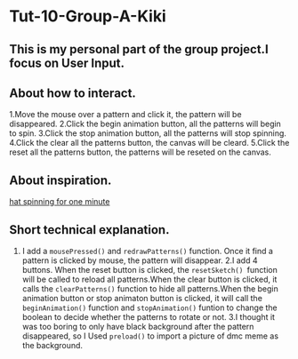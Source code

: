 # Tut-10-Group-A-Kiki
## This is my personal part of the group project.I focus on User Input.
## About how to interact.
1.Move the mouse over a pattern and click it, the pattern will be disappeared.
2.Click the begin animation button, all the patterns will begin to spin.
3.Click the stop animation button, all the patterns will stop spinning.
4.Click the clear all the patterns button, the canvas will be cleard.
5.Click the reset all the patterns button, the patterns will be reseted on the canvas.
## About inspiration.
[hat spinning for one minute](https://www.bilibili.com/video/BV1Td4y1a7sX?vd_source=6fb27da0a12915fcca2eac0f68bc3cb9)
## Short technical explanation.
1. I add a `mousePressed()` and `redrawPatterns()` function. Once it find a pattern is clicked by mouse, the pattern will disappear.
2.I add 4 buttons. When the reset button is clicked, the `resetSketch() `function will be called to reload all patterns.When the clear button is clicked, it calls the `clearPatterns()` function to hide all patterns.When the begin animation button or stop animaton button is clicked, it will call the `beginAnimation()` function and `stopAnimation()` funtion to change the boolean to decide whether the patterns to rotate or not.
3.I thought it was too boring to only have black background after the pattern disappeared, so I Used `preload()` to import a picture of dmc meme as the background.